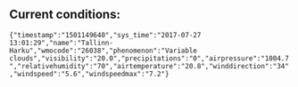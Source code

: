 ## Current conditions: 
 ``` {"timestamp":"1501149640","sys_time":"2017-07-27 13:01:29","name":"Tallinn-Harku","wmocode":"26038","phenomenon":"Variable clouds","visibility":"20.0","precipitations":"0","airpressure":"1004.7","relativehumidity":"70","airtemperature":"20.8","winddirection":"34","windspeed":"5.6","windspeedmax":"7.2"} ```
